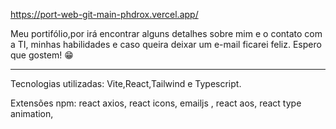 https://port-web-git-main-phdrox.vercel.app/

Meu portifólio,por irá encontrar alguns detalhes sobre mim e o contato com a TI, minhas habilidades e caso queira deixar um e-mail ficarei feliz. Espero que gostem! 😁

----------------------------------------------

Tecnologias utilizadas: Vite,React,Tailwind e Typescript.

Extensões npm:
react axios,
react icons,
emailjs ,
react aos,
react type animation,
